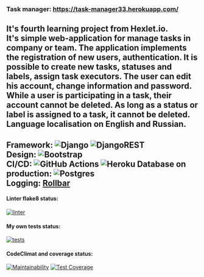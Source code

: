 ### Task manager: https://task-manager33.herokuapp.com/  
It's fourth learning project from Hexlet.io.  
It's simple web-application for manage tasks in company or team. The application implements the registration of new users, authentication. It is possible to create new tasks, statuses and labels, assign task executors. The user can edit his account, change information and password.  
While a user is participating in a task, their account cannot be deleted.
As long as a status or label is assigned to a task, it cannot be deleted.  
Language localisation on English and Russian.  
---
Framework: ![Django](https://img.shields.io/badge/django-%23092E20.svg?style=for-the-badge&logo=django&logoColor=white) ![DjangoREST](https://img.shields.io/badge/DJANGO-REST-ff1709?style=for-the-badge&logo=django&logoColor=white&color=ff1709&labelColor=gray)  
Design: ![Bootstrap](https://img.shields.io/badge/bootstrap-%23563D7C.svg?style=for-the-badge&logo=bootstrap&logoColor=white)  
CI/CD: ![GitHub Actions](https://img.shields.io/badge/github%20actions-%232671E5.svg?style=for-the-badge&logo=githubactions&logoColor=white)  ![Heroku](https://img.shields.io/badge/heroku-%23430098.svg?style=for-the-badge&logo=heroku&logoColor=white) Database on production: ![Postgres](https://img.shields.io/badge/postgres-%23316192.svg?style=for-the-badge&logo=postgresql&logoColor=white)  
Logging: [Rollbar](https://rollbar.com/)
---
#### Linter flake8 status:
[![linter](https://github.com/Morozov33/python-project-52/actions/workflows/linter.yml/badge.svg)](https://github.com/Morozov33/python-project-52/actions/workflows/linter.yml)

#### My own tests status:
[![tests](https://github.com/Morozov33/python-project-52/actions/workflows/tests.yml/badge.svg)](https://github.com/Morozov33/python-project-52/actions/workflows/tests.yml)

#### CodeClimat and coverage status:
[![Maintainability](https://api.codeclimate.com/v1/badges/619e37dc048f2d8e68c7/maintainability)](https://codeclimate.com/github/Morozov33/python-project-52/maintainability)
[![Test Coverage](https://api.codeclimate.com/v1/badges/619e37dc048f2d8e68c7/test_coverage)](https://codeclimate.com/github/Morozov33/python-project-52/test_coverage)
